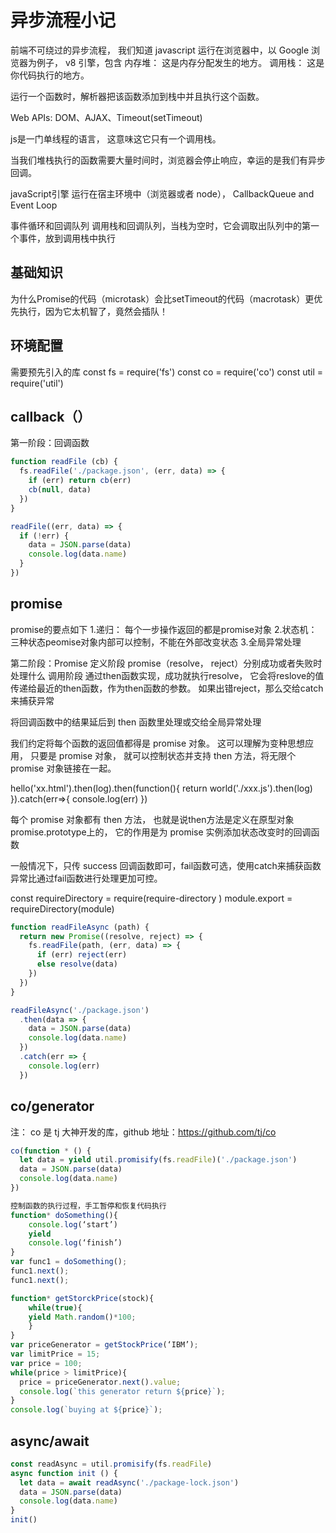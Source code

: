 # 异步流程小记

  前端不可绕过的异步流程， 我们知道 javascript 运行在浏览器中，以 Google 浏览器为例子，
  v8 引擎，包含 内存堆： 这是内存分配发生的地方。 调用栈： 这是你代码执行的地方。

  运行一个函数时，解析器把该函数添加到栈中并且执行这个函数。

  Web APIs: DOM、AJAX、Timeout(setTimeout)

  js是一门单线程的语言， 这意味这它只有一个调用栈。

  当我们堆栈执行的函数需要大量时间时，浏览器会停止响应，幸运的是我们有异步回调。

  javaScript引擎 运行在宿主环境中（浏览器或者 node），
  CallbackQueue  and Event Loop

  事件循环和回调队列
  调用栈和回调队列，当栈为空时，它会调取出队列中的第一个事件，放到调用栈中执行

## 基础知识

为什么Promise的代码（microtask）会比setTimeout的代码（macrotask）更优先执行，因为它太机智了，竟然会插队！

## 环境配置

需要预先引入的库
const fs = require('fs')
const co = require('co')
const util = require('util')

## callback（）

第一阶段：回调函数

```javascript
function readFile (cb) {
  fs.readFile('./package.json', (err, data) => {
    if (err) return cb(err)
    cb(null, data)
  })
}

readFile((err, data) => {
  if (!err) {
    data = JSON.parse(data)
    console.log(data.name)
  }
})
```

## promise

  promise的要点如下
  1.递归： 每个一步操作返回的都是promise对象
  2.状态机： 三种状态peomise对象内部可以控制，不能在外部改变状态
  3.全局异常处理


第二阶段：Promise
定义阶段  promise（resolve， reject）分别成功或者失败时处理什么
调用阶段  通过then函数实现，成功就执行resolve， 它会将reslove的值传递给最近的then函数，作为then函数的参数。 如果出错reject，那么交给catch来捕获异常

将回调函数中的结果延后到 then 函数里处理或交给全局异常处理

我们约定将每个函数的返回值都得是 promise 对象。 这可以理解为变种思想应用， 只要是 promise 对象， 就可以控制状态并支持 then 方法，将无限个 promise 对象链接在一起。

hello('xx.html').then(log).then(function(){
  return world('./xxx.js').then(log)
}).catch(err=>{
  console.log(err)
})


每个 promise 对象都有 then 方法， 也就是说then方法是定义在原型对象promise.prototype上的， 它的作用是为
promise 实例添加状态改变时的回调函数

一般情况下，只传 success 回调函数即可，fail函数可选，使用catch来捕获函数异常比通过fail函数进行处理更加可控。

const requireDirectory = require(require-directory )
module.export = requireDirectory(module)
```javascript
function readFileAsync (path) {
  return new Promise((resolve, reject) => {
    fs.readFile(path, (err, data) => {
      if (err) reject(err)
      else resolve(data)
    })
  })
}

readFileAsync('./package.json')
  .then(data => {
    data = JSON.parse(data)
    console.log(data.name)
  })
  .catch(err => {
    console.log(err)
  })
```

## co/generator

注： co 是 tj 大神开发的库，github 地址：https://github.com/tj/co

```javascript
co(function * () {
  let data = yield util.promisify(fs.readFile)('./package.json')
  data = JSON.parse(data)
  console.log(data.name)
})

控制函数的执行过程，手工暂停和恢复代码执行
function* doSomething(){
	console.log(‘start’)
	yield
	console.log(‘finish’)
}
var func1 = doSomething();
func1.next();
func1.next();

function* getStorckPrice(stock){
	while(true){
	yield Math.random()*100;
	}
}
var priceGenerator = getStockPrice(‘IBM’);
var limitPrice = 15;
var price = 100;
while(price > limitPrice){
  price = priceGenerator.next().value;
  console.log(`this generator return ${price}`);
}
console.log(`buying at ${price}`);

```

## async/await

```javascript
const readAsync = util.promisify(fs.readFile)
async function init () {
  let data = await readAsync('./package-lock.json')
  data = JSON.parse(data)
  console.log(data.name)
}
init()

```














